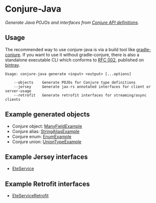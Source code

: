 # Conjure-Java

_Generate Java POJOs and interfaces from [Conjure API definitions](https://github.com/palantir/conjure)._

## Usage

The recommended way to use conjure-java is via a build tool like [gradle-conjure](https://github.com/palantir/gradle-conjure). If you want to use it without gradle-conjure, there is also a standalone executable CLI which conforms to [RFC 002](https://github.com/palantir/conjure/blob/develop/rfc/002-contract-for-conjure-generators.md),  published on [bintray](https://bintray.com/palantir/releases/conjure-java).

    Usage: conjure-java generate <input> <output> [...options]

        --objects    Generate POJOs for Conjure type definitions
        --jersey     Generate jax-rs annotated interfaces for client or server-usage
        --retrofit   Generate retrofit interfaces for streaming/async clients

## Example generated objects

- Conjure object: [ManyFieldExample](./conjure-java-core/src/integrationInput/java/com/palantir/product/ManyFieldExample.java)
- Conjure alias: [StringAliasExample](./conjure-java-core/src/integrationInput/java/com/palantir/product/StringAliasExample.java)
- Conjure enum: [EnumExample](./conjure-java-core/src/integrationInput/java/com/palantir/product/EnumExample.java)
- Conjure union: [UnionTypeExample](./conjure-java-core/src/integrationInput/java/com/palantir/product/UnionTypeExample.java)

## Example Jersey interfaces

- [EteService](./conjure-java-core/src/integrationInput/java/com/palantir/product/EteService.java)

## Example Retrofit interfaces

- [EteServiceRetrofit](./conjure-java-core/src/integrationInput/java/com/palantir/product/EteServiceRetrofit.java)
